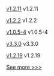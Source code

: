 
[v1.2.11](https://github.com/hyperledger/firefly-sdk-nodejs/releases/tag/v1.2.11) v1.2.11

[v1.2.2](https://github.com/hyperledger/firefly/releases/tag/v1.2.2) v1.2.2

[v1.0.5-4](https://github.com/hyperledger-labs/fabric-operator/releases/tag/v1.0.5-4) v1.0.5-4

[v3.3.0](https://github.com/hyperledger/firefly-ethconnect/releases/tag/v3.3.0) v3.3.0

[v1.2.19](https://github.com/hyperledger/firefly-common/releases/tag/v1.2.19) v1.2.19


[See more >>>](https://start-here.hyperledger.org/releases)

